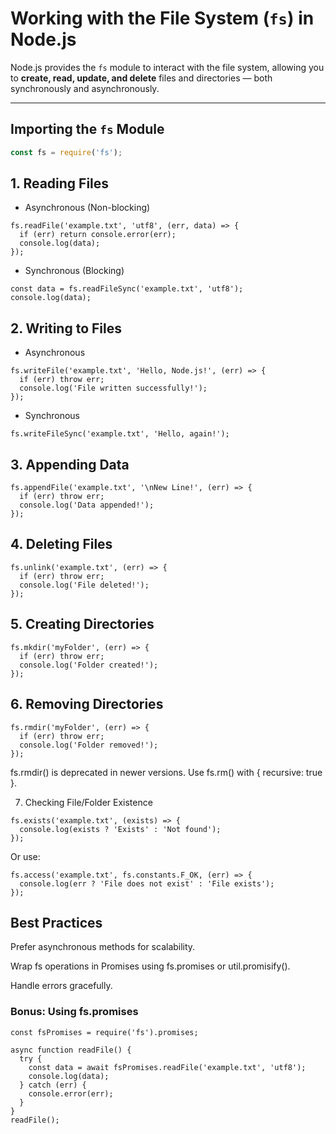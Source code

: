 # Working with the File System (`fs`) in Node.js

Node.js provides the `fs` module to interact with the file system, allowing you to **create, read, update, and delete** files and directories — both synchronously and asynchronously.

---

## Importing the `fs` Module

```js
const fs = require('fs');
```
## 1. Reading Files
- Asynchronous (Non-blocking)
```
fs.readFile('example.txt', 'utf8', (err, data) => {
  if (err) return console.error(err);
  console.log(data);
});
```
- Synchronous (Blocking)
```
const data = fs.readFileSync('example.txt', 'utf8');
console.log(data);
```
## 2. Writing to Files
- Asynchronous
```
fs.writeFile('example.txt', 'Hello, Node.js!', (err) => {
  if (err) throw err;
  console.log('File written successfully!');
});
```
- Synchronous
```
fs.writeFileSync('example.txt', 'Hello, again!');
```
## 3. Appending Data
```
fs.appendFile('example.txt', '\nNew Line!', (err) => {
  if (err) throw err;
  console.log('Data appended!');
});
```
## 4. Deleting Files
```
fs.unlink('example.txt', (err) => {
  if (err) throw err;
  console.log('File deleted!');
});
```
## 5. Creating Directories
```
fs.mkdir('myFolder', (err) => {
  if (err) throw err;
  console.log('Folder created!');
});
```
## 6. Removing Directories
```
fs.rmdir('myFolder', (err) => {
  if (err) throw err;
  console.log('Folder removed!');
});
```
fs.rmdir() is deprecated in newer versions. Use fs.rm() with { recursive: true }.

7. Checking File/Folder Existence
```
fs.exists('example.txt', (exists) => {
  console.log(exists ? 'Exists' : 'Not found');
});
```
Or use:

```
fs.access('example.txt', fs.constants.F_OK, (err) => {
  console.log(err ? 'File does not exist' : 'File exists');
});
```
## Best Practices
Prefer asynchronous methods for scalability.

Wrap fs operations in Promises using fs.promises or util.promisify().

Handle errors gracefully.

### Bonus: Using fs.promises
```
const fsPromises = require('fs').promises;

async function readFile() {
  try {
    const data = await fsPromises.readFile('example.txt', 'utf8');
    console.log(data);
  } catch (err) {
    console.error(err);
  }
}
readFile();
```
